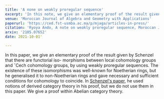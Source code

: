 ```yaml
---
title: 'A none on weakly proregular sequence'
excerpt: 'In this note, we give an elementary proof of the result given by Schenzel that there are functorial isomorphisms between local cohomology groups and Čech cohomology groups, by using weakly proregular sequences. In [Schenzel's paper](https://www.mscand.dk/article/view/14399), he used notions of derived category theory in his proof, but we do not use them in this paper.'
venue: 'Moroccan Journal of Algebra and Geometry with Applications'
paperurl: 'https://ced.fst-usmba.ac.ma/p/mjaga/articles-in-press/'
citation: 'Ryoya Ando, A note on weakly proregular sequence, Moroccan Journal of Algebra and Geometry with Applications (2021)'
arxiv: '2105.07652'
date: 2021-10-01'

---
```


In this paper, we give an elementary proof of the result given by Schenzel that there are functorial iso-
morphisms between local cohomology groups and ˇCech cohomology groups, by using weakly proregular
sequences. The existence of these isomorphisms was well-known for Noetherian rings, but he generalised it
to non-Noetherian rings and gave necessary and sufficient conditions for cohomology to coincide. In [Schenzel's paper](https://www.mscand.dk/article/view/14399), he
used notions of derived category theory in his proof, but we do not use them in this paper. We give a proof
within Abelian category theory.
